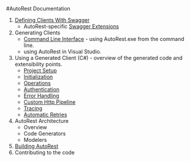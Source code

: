 #AutoRest Documentation
1. [Defining Clients With Swagger](defining-clients-swagger.md)
    - AutoRest-specific [Swagger Extensions](swagger-extensions.md)
2. Generating Clients
    - [Command Line Interface](cli.md) - using AutoRest.exe from the command line.
    - using AutoRest in Visual Studio.
3. Using a Generated Client (C#) - overview of the generated code and extensibility points.
    - [Project Setup](clients-proj-setup.md)
    - [Initialization](clients-init.md)
    - [Operations](clients-ops.md)
    - [Authentication](clients-auth.md)
    - [Error Handling](clients-error.md)
    - [Custom Http Pipeline](clients-handlers.md)
    - [Tracing](clients-tracing.md)
    - [Automatic Retries](clients-retry.md)
4. AutoRest Architecture
    - Overview
    - Code Generators
    - Modelers
5. [Building AutoRest](building-code.md)
6. Contributing to the code

[Swagger2.0]:https://github.com/swagger-api/swagger-spec/blob/master/versions/2.0.md
